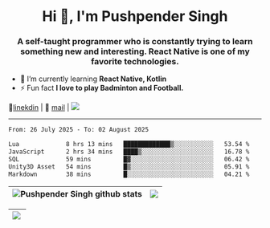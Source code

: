 <h1 align="center">Hi 👋, I'm Pushpender Singh</h1>
<h3 align="center">A self-taught programmer who is constantly trying to learn something new and interesting. React Native is one of my favorite technologies.</h3>

- 🌱 I’m currently learning **React Native, Kotlin**
- ⚡ Fun fact **I love to play Badminton and Football.**

👔[linekdin](https://www.linkedin.com/in/pushpender-singh-240061202/) | 📧 [mail](mailto:pushpendersingh694@gmail.com) | 
<a href="https://github.com/pushpender-singh-ap/pushpender-singh-ap">
    <img src="https://komarev.com/ghpvc/?username=pushpender-singh-ap&style=for-the-badge">
</a>


---

<!--START_SECTION:waka-->

```txt
From: 26 July 2025 - To: 02 August 2025

Lua             8 hrs 13 mins   █████████████▒░░░░░░░░░░░   53.54 %
JavaScript      2 hrs 34 mins   ████▒░░░░░░░░░░░░░░░░░░░░   16.78 %
SQL             59 mins         █▓░░░░░░░░░░░░░░░░░░░░░░░   06.42 %
Unity3D Asset   54 mins         █▒░░░░░░░░░░░░░░░░░░░░░░░   05.91 %
Markdown        38 mins         █░░░░░░░░░░░░░░░░░░░░░░░░   04.21 %
```

<!--END_SECTION:waka-->


| <a><img align="center" src="https://github-readme-stats-iota-ecru-15.vercel.app/api?username=pushpender-singh-ap&show_icons=true&include_all_commits=true&theme=buefy&hide_border=true" alt="Pushpender Singh github stats" /></a> | <a><img align="center" src="https://github-readme-stats-iota-ecru-15.vercel.app/api/top-langs/?username=pushpender-singh-ap&layout=compact&theme=buefy&hide_border=true" /></a> |
| ------------- | ------------- |

| <a> <img align="left" src="https://github-readme-streak-stats.herokuapp.com/?user=pushpender-singh-ap" /></br> </a> |
| ------------- |

